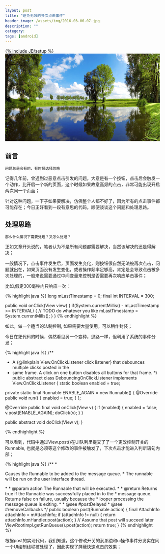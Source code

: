 ```yaml
---
layout: post
title: "避免无效的多次点击事件"
header_image: /assets/img/2016-03-06-07.jpg
description: ""
category: 
tags: [android]
---
```

{% include JB/setup %}
![img](/assets/img/2016-03-06-07.jpg)

## 前言

	问题总是会有的，有时候选择忽略


记得几年前，曾遇到过恶意点击引发的问题，大意是有一个按钮，点击后会触发一个动作，比开启一个新的页面，这个时候如果故意高频的点击，非常可能出现开启两次同一个页面；

针对这种问题，一下子如果要解决，仿佛整个人都不好了，因为所有的点击事件都可能存在；今日正好看到一段有意思的代码，顺便谈谈这个问题和处理思路。

## 处理思路

	那么什么情况下需要处理？又怎么处理？

正如文章开头说的，笔者认为不是所有问题都需要解决，当然该解决的还是得解决；

一般情况下，点击事件发生后，页面发生变化，则按钮很自然无法被再次点击，问题就出在，如果页面没有发生变化，或者操作频率足够高，肯定是会导致点击被多次处理的，一般来说需要通过中间变量来控制是否需要再次响应单击事件；

比如,假定300毫秒内只响应一次：

{% highlight java %}
long mLastTimestamp = 0;
final int INTERVAL = 300;

public void onClick(View view) {
	if(System.currentMillis() - mLastTimestamp >= INTERVAL) {
		// TODO do whatever you like
		mLastTimestamp = System.currentMills();
	}
}
{% endhighlight %}

如此，做一个适当的法制控制, 如果需要大量使用，可以稍作封装；

今日在耙代码的时候，偶然看见另一个变种，思路一样，但利用了系统的事件分发；

{% highlight java %}
/**
 * A {@linkplain View.OnClickListener click listener} that debounces multiple clicks posted in the
 * same frame. A click on one button disables all buttons for that frame.
 */
public abstract class DebouncingOnClickListener implements View.OnClickListener {
  static boolean enabled = true;

  private static final Runnable ENABLE_AGAIN = new Runnable() {
    @Override public void run() {
      enabled = true;
    }
  };

  @Override public final void onClick(View v) {
    if (enabled) {
      enabled = false;
      v.post(ENABLE_AGAIN);
      doClick(v);
    }
  }

  public abstract void doClick(View v);
}

{% endhighlight %}

可以看到，代码中通过View.post()在UI队列里提交了了一个更改控制开关的Runnable, 也就是必须等这个修改的事件被触发了，下次点击才能进入判断语句内部；

{% highlight java %}
   /**
     * <p>Causes the Runnable to be added to the message queue.
     * The runnable will be run on the user interface thread.</p>
     *
     * @param action The Runnable that will be executed.
     *
     * @return Returns true if the Runnable was successfully placed in to the
     *         message queue.  Returns false on failure, usually because the
     *         looper processing the message queue is exiting.
     *
     * @see #postDelayed
     * @see #removeCallbacks
     */
    public boolean post(Runnable action) {
        final AttachInfo attachInfo = mAttachInfo;
        if (attachInfo != null) {
            return attachInfo.mHandler.post(action);
        }
        // Assume that post will succeed later
        ViewRootImpl.getRunQueue().post(action);
        return true;
    }
{% endhighlight %}

根据post的实现代码，我们知道，这个修改开关的润那边和ui操作事件分发实在同一个UI绘制线程被处理了，因此实现了屏蔽快速点击的效果；





